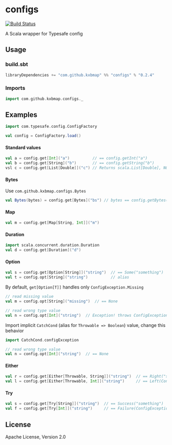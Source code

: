 configs
=======
[![Build Status](https://travis-ci.org/kxbmap/configs.svg?branch=v0.2.x)](https://travis-ci.org/kxbmap/configs)

A Scala wrapper for Typesafe config


Usage
-----
### build.sbt
```scala
libraryDependencies += "com.github.kxbmap" %% "configs" % "0.2.4"
```

### Imports
```scala
import com.github.kxbmap.configs._
```

Examples
--------
```scala
import com.typesafe.config.ConfigFactory

val config = ConfigFactory.load()
```

#### Standard values
```scala
val a = config.get[Int]("a")          // == config.getInt("a")
val b = config.get[String]("b")       // == config.getString("b")
vsl c = config.get[List[Double]]("c") // Returns scala.List[Double], NOT java.util.List[java.lang.Double]
```

#### Bytes
Use `com.github.kxbmap.configs.Bytes`
```scala
val Bytes(bytes) = config.get[Bytes]("bs") // bytes == config.getBytes("bs").longValue()
```

#### Map
```scala
val m = config.get[Map[String, Int]]("m")
```

#### Duration
```scala
import scala.concurrent.duration.Duration
val d = config.get[Duration]("d")
```

#### Option
```scala
val s = config.get[Option[String]]("string")  // == Some("something")
val t = config.opt[String]("string")          // alias
```

By default, `get[Option[T]]` handles only `ConfigException.Missing`
```scala
// read missing value
val m = config.opt[String]("missing")  // == None

// read wrong type value
val n = config.opt[Int]("string")  // Exception! throws ConfigException.WrongType
```

Import implicit `CatchCond` (alias for `Throwable => Boolean`) value, change this behavior
```scala
import CatchCond.configException

// read wrong type value
val n = config.opt[Int]("string")  // == None
```

#### Either
```scala
val r = config.get[Either[Throwable, String]]("string")  // == Right("something")
val l = config.get[Either[Throwable, Int]]("string")     // == Left(ConfigException.WrongType(...))
```

#### Try
```scala
val s = config.get[Try[String]]("string")  // == Success("something")
val f = config.get[Try[Int]]("string")     // == Failure(ConfigException.WrongType(...))
```

License
-------
Apache License, Version 2.0
